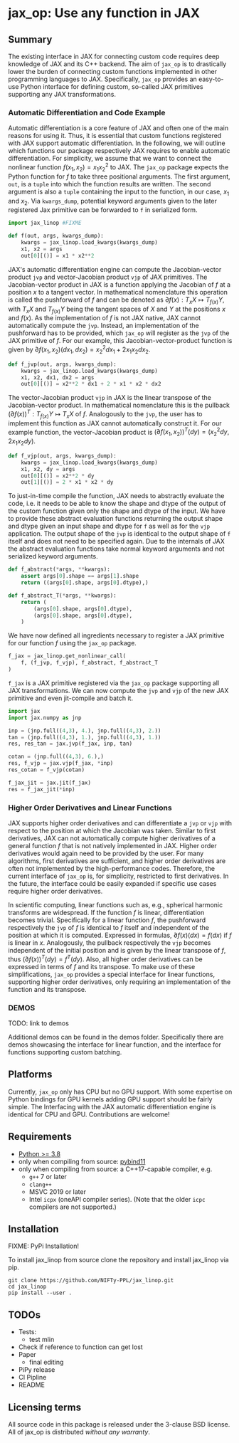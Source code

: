 # jax_op: Use any function in JAX

## Summary

The existing interface in JAX for connecting custom code requires deep knowledge of JAX and its C++ backend.
The aim of `jax_op` is to drastically lower the burden of connecting custom functions implemented in other programming languages to JAX.
Specifically, `jax_op` provides an easy-to-use Python interface for defining custom, so-called JAX primitives supporting any JAX transformations.

### Automatic Differentiation and Code Example

Automatic differentiation is a core feature of JAX and often one of the main reasons for using it.
Thus, it is essential that custom functions registered with JAX support automatic differentiation.
In the following, we will outline which functions our package respectively JAX requires to enable automatic differentiation.
For simplicity, we assume that we want to connect the nonlinear function $f(x_1,x_2) = x_1x_2^2$ to JAX.
The `jax_op` package expects the Python function for $f$ to take three positional arguments.
The first argument, `out`, is a `tuple` into which the function results are written.
The second argument is also a `tuple` containing the input to the function, in our case, $x_1$ and $x_2$.
Via `kwargs_dump`, potential keyword arguments given to the later registered Jax primitive can be forwarded to `f` in serialized form.

```python
import jax_linop #FIXME

def f(out, args, kwargs_dump):
    kwargs = jax_linop.load_kwargs(kwargs_dump)
    x1, x2 = args
    out[0][()] = x1 * x2**2
```

JAX's automatic differentiation engine can compute the Jacobian-vector product `jvp` and vector-Jacobian product `vjp` of JAX primitives.
The Jacobian-vector product in JAX is a function applying the Jacobian of $f$ at a position $x$ to a tangent vector.
In mathematical nomenclature this operation is called the pushforward of $f$ and can be denoted as $\partial f(x): T_x X \mapsto T_{f(x)} Y$, with $T_x X$ and $T_{f(x)} Y$ being the tangent spaces of $X$ and $Y$ at the positions $x$ and $f(x)$.
As the implementation of $f$ is not JAX native, JAX cannot automatically compute the `jvp`.
Instead, an implementation of the pushforward has to be provided, which `jax_op` will register as the `jvp` of the JAX primitive of $f$.
For our example, this Jacobian-vector-product function is given by $\partial f(x_1,x_2)(dx_1,dx_2) = x_2^2dx_1 + 2x_1x_2dx_2$.

```python
def f_jvp(out, args, kwargs_dump):
    kwargs = jax_linop.load_kwargs(kwargs_dump)
    x1, x2, dx1, dx2 = args
    out[0][()] = x2**2 * dx1 + 2 * x1 * x2 * dx2
```

The vector-Jacobian product `vjp` in JAX is the linear transpose of the Jacobian-vector product.
In mathematical nomenclature this is the pullback $(\partial f(x))^{T}: T_{f(x)}Y \mapsto T_x X$ of $f$.
Analogously to the `jvp`, the user has to implement this function as JAX cannot automatically construct it.
For our example function, the vector-Jacobian product is $(\partial f(x_1,x_2))^{T}(dy) = (x_2^2dy, 2x_1x_2dy)$.

```python
def f_vjp(out, args, kwargs_dump):
    kwargs = jax_linop.load_kwargs(kwargs_dump)
    x1, x2, dy = args
    out[0][()] = x2**2 * dy
    out[1][()] = 2 * x1 * x2 * dy
```

To just-in-time compile the function, JAX needs to abstractly evaluate the code, i.e. it needs to be able to know the shape and dtype of the output of the custom function given only the shape and dtype of the input.
We have to provide these abstract evaluation functions returning the output shape and dtype given an input shape and dtype for `f` as well as for the `vjp` application.
The output shape of the `jvp` is identical to the output shape of `f` itself and does not need to be specified again.
Due to the internals of JAX the abstract evaluation functions take normal keyword arguments and not serialized keyword arguments.

```python
def f_abstract(*args, **kwargs):
    assert args[0].shape == args[1].shape
    return ((args[0].shape, args[0].dtype),)

def f_abstract_T(*args, **kwargs):
    return (
        (args[0].shape, args[0].dtype),
        (args[0].shape, args[0].dtype),
    )
```

We have now defined all ingredients necessary to register a JAX primitive for our function $f$ using the `jax_op` package.

```python
f_jax = jax_linop.get_nonlinear_call(
    f, (f_jvp, f_vjp), f_abstract, f_abstract_T
)
```

`f_jax` is a JAX primitive registered via the `jax_op` package supporting all JAX transformations.
We can now compute the `jvp` and `vjp` of the new JAX primitive and even jit-compile and batch it.

```python
import jax
import jax.numpy as jnp

inp = (jnp.full((4,3), 4.), jnp.full((4,3), 2.))
tan = (jnp.full((4,3), 1.), jnp.full((4,3), 1.))
res, res_tan = jax.jvp(f_jax, inp, tan)

cotan = (jnp.full((4,3), 6.),)
res, f_vjp = jax.vjp(f_jax, *inp)
res_cotan = f_vjp(cotan)

f_jax_jit = jax.jit(f_jax)
res = f_jax_jit(*inp)
```

### Higher Order Derivatives and Linear Functions

JAX supports higher order derivatives and can differentiate a `jvp` or `vjp` with respect to the position at which the Jacobian was taken.
Similar to first derivatives, JAX can not automatically compute higher derivatives of a general function $f$ that is not natively implemented in JAX.
Higher order derivatives would again need to be provided by the user.
For many algorithms, first derivatives are sufficient, and higher order derivatives are often not implemented by the high-performance codes.
Therefore, the current interface of `jax_op` is, for simplicity, restricted to first derivatives.
In the future, the interface could be easily expanded if specific use cases require higher order derivatives.

In scientific computing, linear functions such as, e.g., spherical harmonic transforms are widespread.
If the function $f$ is linear, differentiation becomes trivial.
Specifically for a linear function $f$, the pushforward respectively the `jvp` of $f$ is identical to $f$ itself and independent of the position at which it is computed.
Expressed in formulas, $\partial f(x)(dx) = f(dx)$ if $f$ is linear in $x$.
Analogously, the pullback respectively the `vjp` becomes independent of the initial position and is given by the linear transpose of $f$, thus $(\partial f(x))^{T}(dy) = f^T(dy)$.
Also, all higher order derivatives can be expressed in terms of $f$ and its transpose.
To make use of these simplifications, `jax_op` provides a special interface for linear functions, supporting higher order derivatives, only requiring an implementation of the function and its transpose.

### DEMOS

TODO: link to demos

Additional demos can be found in the demos folder.
Specifically there are demos showcasing the interface for linear function,
and the interface for functions supporting custom batching.


## Platforms

Currently, `jax_op` only has CPU but no GPU support.
With some expertise on Python bindings for GPU kernels adding GPU support should be fairly simple.
The Interfacing with the JAX automatic differentiation engine is identical for CPU and GPU.
Contributions are welcome!

## Requirements

- [Python >= 3.8](https://www.python.org/)
- only when compiling from source: [pybind11](https://github.com/pybind/pybind11)
- only when compiling from source: a C++17-capable compiler, e.g.
  - `g++` 7 or later
  - `clang++`
  - MSVC 2019 or later
  - Intel `icpx` (oneAPI compiler series). (Note that the older `icpc` compilers
    are not supported.)

## Installation

FIXME: PyPi Installation!

To install jax_linop from source clone the repository and install jax_linop via pip.

```
git clone https://github.com/NIFTy-PPL/jax_linop.git
cd jax_linop
pip install --user .
```

## TODOs

* Tests:
    - test mlin
* Check if reference to function can get lost
* Paper
  * final editing
* PiPy release
* CI Pipline
* README

## Licensing terms

All source code in this package is released under the 3-clause BSD license.
All of jax_op is distributed *without any warranty*.
